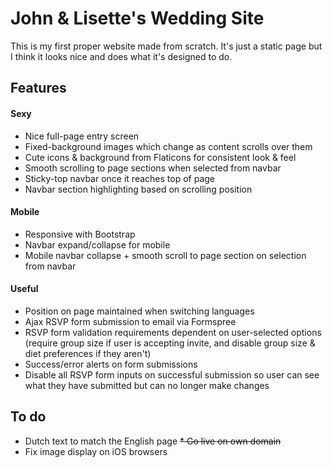 # John & Lisette's Wedding Site

This is my first proper website made from scratch. It's just a static page but I think it looks nice and does what it's designed to do.

## Features

#### Sexy
* Nice full-page entry screen
* Fixed-background images which change as content scrolls over them
* Cute icons & background from Flaticons for consistent look & feel
* Smooth scrolling to page sections when selected from navbar
* Sticky-top navbar once it reaches top of page
* Navbar section highlighting based on scrolling position


#### Mobile
* Responsive with Bootstrap
* Navbar expand/collapse for mobile
* Mobile navbar collapse + smooth scroll to page section on selection from navbar


#### Useful
* Position on page maintained when switching languages
* Ajax RSVP form submission to email via Formspree
* RSVP form validation requirements dependent on user-selected options (require group size if user is accepting invite, and disable group size & diet preferences if they aren't)
* Success/error alerts on form submissions
* Disable all RSVP form inputs on successful submission so user can see what they have submitted but can no longer make changes


## To do
* Dutch text to match the English page
~~* Go live on own domain~~
* Fix image display on iOS browsers
